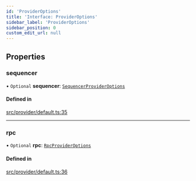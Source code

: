 ```yaml
---
id: 'ProviderOptions'
title: 'Interface: ProviderOptions'
sidebar_label: 'ProviderOptions'
sidebar_position: 0
custom_edit_url: null
---
```


## Properties

### sequencer

• `Optional` **sequencer**: [`SequencerProviderOptions`](../modules.md#sequencerprovideroptions)

#### Defined in

[src/provider/default.ts:35](https://github.com/PhilippeR26/starknet.js/blob/d3c8cca/src/provider/default.ts#L35)

---

### rpc

• `Optional` **rpc**: [`RpcProviderOptions`](../modules.md#rpcprovideroptions)

#### Defined in

[src/provider/default.ts:36](https://github.com/PhilippeR26/starknet.js/blob/d3c8cca/src/provider/default.ts#L36)
